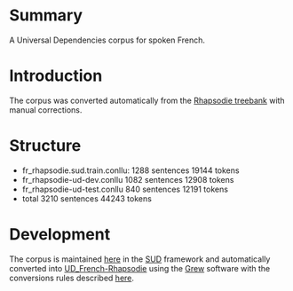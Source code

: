 # Summary

A Universal Dependencies corpus for spoken French.

# Introduction

The corpus was converted automatically from the [Rhapsodie treebank](http://www.projet-rhapsodie.fr/) with manual corrections.

# Structure

+ fr_rhapsodie.sud.train.conllu: 1288 sentences  19144 tokens
+ fr_rhapsodie-ud-dev.conllu 1082 sentences 12908 tokens
+ fr_rhapsodie-ud-test.conllu  840 sentences 12191 tokens
+ total 3210 sentences 44243 tokens

# Development

The corpus is maintained [here](https://github.com/surfacesyntacticud/SUD_French-Rhapsodie) in the [SUD](https://surfacesyntacticud.github.io/) framework and automatically converted into [UD_French-Rhapsodie](https://github.com/UniversalDependencies/UD_French-Rhapsodie) using the [Grew](https://grew.fr) software with the conversions rules described [here](https://github.com/surfacesyntacticud/tools/tree/master/converter).


